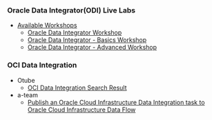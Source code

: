 ### Oracle Data Integrator(ODI) Live Labs
* [Available Workshops](https://apexapps.oracle.com/pls/apex/f?p=133:100:5588060573388::::SEARCH:Oracle+Data+Integrator)
  * [Oracle Data Integrator Workshop](https://apexapps.oracle.com/pls/apex/dbpm/r/livelabs/view-workshop?wid=619&session=110719162873870)
  * [Oracle Data Integrator - Basics Workshop](https://apexapps.oracle.com/pls/apex/dbpm/r/livelabs/workshop-attendee-2?p210_workshop_id=774&p210_type=3&session=110719162873870)
  * [Oracle Data Integrator - Advanced Workshop](https://apexapps.oracle.com/pls/apex/dbpm/r/livelabs/view-workshop?wid=775&session=110719162873870)
### OCI Data Integration
* Otube 
  * [OCI  Data Integration Search Result](https://otube.oracle.com/esearch/search?fields=all&sortBy=recent&keyword=OCI%20%20Data%20Integration)
* a-team
  * [Publish an Oracle Cloud Infrastructure Data Integration task to Oracle Cloud Infrastructure Data Flow](https://www.ateam-oracle.com/publish-oci-data-integration-task-to-oci-data-flow)
